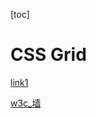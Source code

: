 [toc]

# CSS Grid

[link1](https://css-tricks.com/snippets/css/complete-guide-grid/)

[w3c_墙](https://www.w3schools.com/css/css_grid.asp)